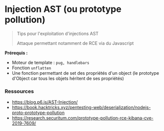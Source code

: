 # Injection AST (ou prototype pollution)

> Tips pour l'exploitation d'injections AST
>
> Attaque permettant notamment de RCE via du Javascript

**Prérequis :**

- Moteur de template : `pug, handlebars`
- Fonction `unflatten`
- Une fonction permettant de set des propriétés d'un object (le prototype d'Object car tous les objets héritent de ses propriétés)



### Ressources

- https://blog.p6.is/AST-Injection/
- https://book.hacktricks.xyz/pentesting-web/deserialization/nodejs-proto-prototype-pollution
- https://research.securitum.com/prototype-pollution-rce-kibana-cve-2019-7609/
